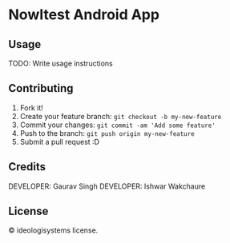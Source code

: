 # NowItest Android App


## Usage

TODO: Write usage instructions

## Contributing

1. Fork it!
2. Create your feature branch: `git checkout -b my-new-feature`
3. Commit your changes: `git commit -am 'Add some feature'`
4. Push to the branch: `git push origin my-new-feature`
5. Submit a pull request :D

## Credits

DEVELOPER: Gaurav Singh
DEVELOPER: Ishwar Wakchaure

## License

© ideologisystems license.